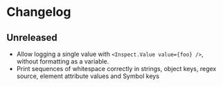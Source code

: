 # Changelog

## Unreleased
- Allow logging a single value with `<Inspect.Value value={foo} />`, without formatting as a variable.
- Print sequences of whitespace correctly in strings, object keys, regex source, element attribute values and Symbol keys
